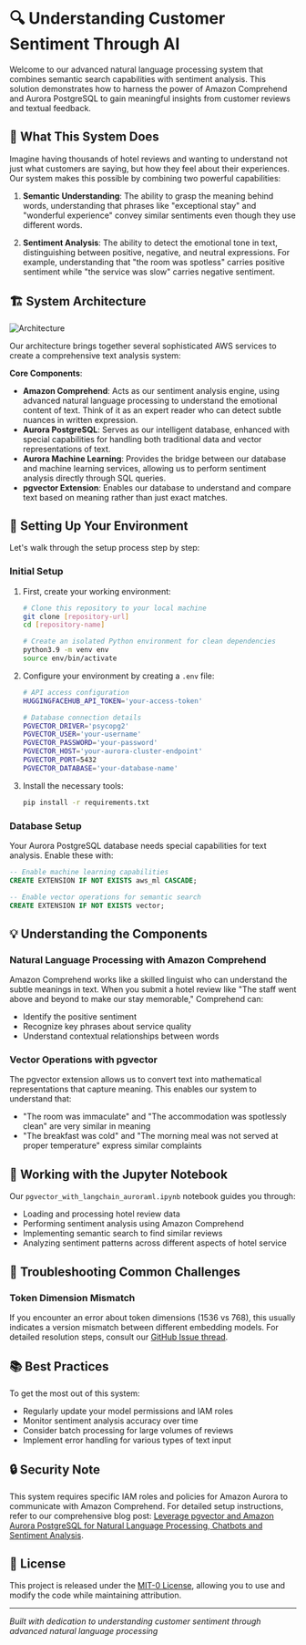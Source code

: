 # 🔍 Understanding Customer Sentiment Through AI

Welcome to our advanced natural language processing system that combines semantic search capabilities with sentiment analysis. This solution demonstrates how to harness the power of Amazon Comprehend and Aurora PostgreSQL to gain meaningful insights from customer reviews and textual feedback.

## 🎯 What This System Does

Imagine having thousands of hotel reviews and wanting to understand not just what customers are saying, but how they feel about their experiences. Our system makes this possible by combining two powerful capabilities:

1. **Semantic Understanding**: The ability to grasp the meaning behind words, understanding that phrases like "exceptional stay" and "wonderful experience" convey similar sentiments even though they use different words.

2. **Sentiment Analysis**: The ability to detect the emotional tone in text, distinguishing between positive, negative, and neutral expressions. For example, understanding that "the room was spotless" carries positive sentiment while "the service was slow" carries negative sentiment.

## 🏗️ System Architecture

![Architecture](static/APG-pgvector-sagemaker.png)

Our architecture brings together several sophisticated AWS services to create a comprehensive text analysis system:

**Core Components**:
- **Amazon Comprehend**: Acts as our sentiment analysis engine, using advanced natural language processing to understand the emotional content of text. Think of it as an expert reader who can detect subtle nuances in written expression.
- **Aurora PostgreSQL**: Serves as our intelligent database, enhanced with special capabilities for handling both traditional data and vector representations of text.
- **Aurora Machine Learning**: Provides the bridge between our database and machine learning services, allowing us to perform sentiment analysis directly through SQL queries.
- **pgvector Extension**: Enables our database to understand and compare text based on meaning rather than just exact matches.

## 🚀 Setting Up Your Environment

Let's walk through the setup process step by step:

### Initial Setup

1. First, create your working environment:
   ```bash
   # Clone this repository to your local machine
   git clone [repository-url]
   cd [repository-name]

   # Create an isolated Python environment for clean dependencies
   python3.9 -m venv env
   source env/bin/activate
   ```

2. Configure your environment by creating a `.env` file:
   ```bash
   # API access configuration
   HUGGINGFACEHUB_API_TOKEN='your-access-token'

   # Database connection details
   PGVECTOR_DRIVER='psycopg2'
   PGVECTOR_USER='your-username'
   PGVECTOR_PASSWORD='your-password'
   PGVECTOR_HOST='your-aurora-cluster-endpoint'
   PGVECTOR_PORT=5432
   PGVECTOR_DATABASE='your-database-name'
   ```

3. Install the necessary tools:
   ```bash
   pip install -r requirements.txt
   ```

### Database Setup

Your Aurora PostgreSQL database needs special capabilities for text analysis. Enable these with:

```sql
-- Enable machine learning capabilities
CREATE EXTENSION IF NOT EXISTS aws_ml CASCADE;

-- Enable vector operations for semantic search
CREATE EXTENSION IF NOT EXISTS vector;
```

## 💡 Understanding the Components

### Natural Language Processing with Amazon Comprehend

Amazon Comprehend works like a skilled linguist who can understand the subtle meanings in text. When you submit a hotel review like "The staff went above and beyond to make our stay memorable," Comprehend can:
- Identify the positive sentiment
- Recognize key phrases about service quality
- Understand contextual relationships between words

### Vector Operations with pgvector

The pgvector extension allows us to convert text into mathematical representations that capture meaning. This enables our system to understand that:
- "The room was immaculate" and "The accommodation was spotlessly clean" are very similar in meaning
- "The breakfast was cold" and "The morning meal was not served at proper temperature" express similar complaints

## 📝 Working with the Jupyter Notebook

Our `pgvector_with_langchain_auroraml.ipynb` notebook guides you through:
- Loading and processing hotel review data
- Performing sentiment analysis using Amazon Comprehend
- Implementing semantic search to find similar reviews
- Analyzing sentiment patterns across different aspects of hotel service

## 🔧 Troubleshooting Common Challenges

### Token Dimension Mismatch

If you encounter an error about token dimensions (1536 vs 768), this usually indicates a version mismatch between different embedding models. For detailed resolution steps, consult our [GitHub Issue thread](https://github.com/hwchase17/langchain/issues/2219).

## 📚 Best Practices

To get the most out of this system:
- Regularly update your model permissions and IAM roles
- Monitor sentiment analysis accuracy over time
- Consider batch processing for large volumes of reviews
- Implement error handling for various types of text input

## 🔒 Security Note

This system requires specific IAM roles and policies for Amazon Aurora to communicate with Amazon Comprehend. For detailed setup instructions, refer to our comprehensive blog post: [Leverage pgvector and Amazon Aurora PostgreSQL for Natural Language Processing, Chatbots and Sentiment Analysis](https://aws.amazon.com/blogs/database/leverage-pgvector-and-amazon-aurora-postgresql-for-natural-language-processing-chatbots-and-sentiment-analysis/).

## 📜 License

This project is released under the [MIT-0 License](https://spdx.org/licenses/MIT-0.html), allowing you to use and modify the code while maintaining attribution.

---

*Built with dedication to understanding customer sentiment through advanced natural language processing*

